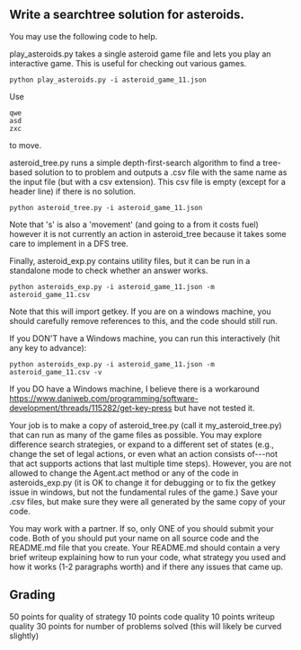 ## Write a searchtree solution for asteroids.

You may use the following code to help.

play_asteroids.py takes a single asteroid game file and lets you play an interactive game. This is useful for checking out various games.

	python play_asteroids.py -i asteroid_game_11.json

Use

	qwe
	asd
	zxc

to move.

asteroid_tree.py runs a simple depth-first-search algorithm to find a tree-based solution to to problem and outputs a .csv file with the same name as the input file (but with a csv extension). This csv file is empty (except for a header line) if there is no solution.

	python asteroid_tree.py -i asteroid_game_11.json

Note that 's' is also a 'movement' (and going to a from it costs fuel) however it is not currently an action in asteroid_tree because it takes some care to implement in a DFS tree. 

Finally, asteroid_exp.py contains utility files, but it can be run in a standalone mode to check whether an answer works.

	python asteroids_exp.py -i asteroid_game_11.json -m asteroid_game_11.csv

Note that this will import getkey. If you are on a windows machine, you should carefully remove references to this, and the code should still run.

If you DON'T have a Windows machine, you can run this interactively (hit any key to advance):

	python asteroids_exp.py -i asteroid_game_11.json -m asteroid_game_11.csv -v

If you DO have a Windows machine, I believe there is a workaround
https://www.daniweb.com/programming/software-development/threads/115282/get-key-press
but have not tested it.

Your job is to make a copy of asteroid_tree.py (call it my_asteroid_tree.py) that can run as many of the game files as possible. You may explore difference search strategies, or expand to a different set of states (e.g., change the set of legal actions, or even what an action consists of---not that act supports actions that last multiple time steps). However, you are not allowed to change the Agent.act method or any of the code in asteroids_exp.py (it is OK to change it for debugging or to fix the getkey issue in windows, but not the fundamental rules of the game.) Save your .csv files, but make sure they were all generated by the same copy of your code. 

You may work with a partner. If so, only ONE of you should submit your code. Both of you should put your name on all source code and the README.md file that you create. Your README.md should contain a very brief writeup explaining how to run your code, what strategy you used and how it works (1-2 paragraphs worth) and if there any issues that came up.

## Grading
50 points for quality of strategy 
10 points code quality
10 points writeup quality
30 points for number of problems solved (this will likely be curved slightly)

